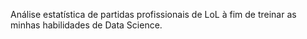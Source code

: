 Análise estatística de partidas profissionais de LoL à fim de treinar as minhas habilidades de Data Science.
